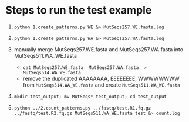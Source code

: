 #  Steps to run the test example

1. `python 1.create_patterns.py WE &> MutSeqs257.WE.fasta.log`

2. `python 1.create_patterns.py WA &> MutSeqs257.WA.fasta.log`

3. manually merge MutSeqs257.WE.fasta and MutSeqs257.WA.fasta into MutSeqs511.WA_WE.fasta
	-  `cat MutSeqs257.WE.fasta  MutSeqs257.WA.fasta  > MutSeqs514.WA_WE.fasta`
	- remove the duplicated AAAAAAAA, EEEEEEEE, WWWWWWWW from `MutSeqs514.WA_WE.fasta` and create `MutSeqs511.WA_WE.fasta`

4. `mkdir test_output; mv MutSeqs* test_output; cd test_output`

5. `python ../2.count_patterns.py ../fastq/test.R1.fq.gz ../fastq/test.R2.fq.gz MutSeqs511.WA_WE.fasta test &> count.log`



